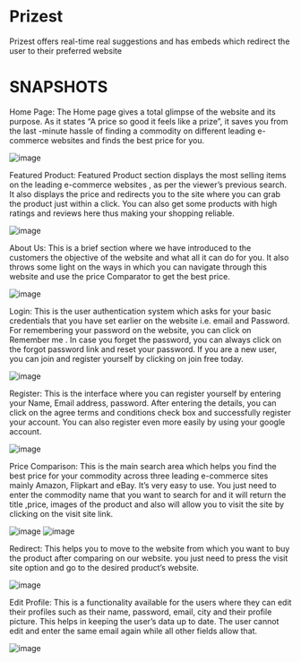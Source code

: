 # Prizest
Prizest offers real-time real suggestions and has embeds which
redirect the user to their preferred website


# SNAPSHOTS

Home Page:
The Home page gives a total glimpse of the website and its purpose. As it states “A price so good it feels like a prize”, it saves you from the last -minute hassle of finding a commodity on different leading e-commerce websites and finds the best price for you.

![image](https://user-images.githubusercontent.com/67377115/181903458-0cbbfde2-8cc1-4605-a349-edcd4ec3f17a.png)
 





Featured Product:
Featured Product section displays the most selling items on the leading e-commerce websites , as per the viewer’s previous search. It also displays the price and redirects you to the site where you can grab the product just within a click. You can also get some products with high ratings and reviews here thus making your shopping reliable.

![image](https://user-images.githubusercontent.com/67377115/181903478-26e97a80-4812-42ca-9aa3-264f398ffc64.png)




 
 
About Us:
This is a brief section where we have introduced to the customers the objective of the website and what all it can do for you. It also throws some light on the ways in which you can navigate through this website and use the price Comparator to get the best price.

![image](https://user-images.githubusercontent.com/67377115/181903507-2f099bcc-97e2-4ef1-9bdc-84a3fac0fabf.png)






Login:
This is the user authentication system which asks for your basic credentials that you have set earlier on the website i.e. email and Password. For remembering your password on the website, you can click on Remember me . In case you forget the password, you can always click on the forgot password link and reset your password. If you are a new user, you can join and register yourself by clicking on join free today.

![image](https://user-images.githubusercontent.com/67377115/181903516-c458e312-35c6-41f5-85b1-797490e7ba55.png)





 
Register:
This is the interface where you can register yourself by entering your Name, Email address, password. After entering the details, you can click on the agree terms and conditions check box and successfully register your account. You can also register even more easily by using your google account.

![image](https://user-images.githubusercontent.com/67377115/181903529-cb538bfe-42fe-459c-a327-2d8505cf62d1.png)






Price Comparison:
This is the main search area which helps you find the best price for your commodity across three leading e-commerce sites mainly Amazon, Flipkart and eBay. It’s very easy to use. You just need to enter the commodity name that you want to search for and it will return the title ,price, images of the product and also will allow you to visit the site by clicking on the visit site link.

![image](https://user-images.githubusercontent.com/67377115/181903541-f1aa8be4-64e2-4c37-9e4d-7144851b6ca4.png)
![image](https://user-images.githubusercontent.com/67377115/181903551-a1a98985-c44a-4e55-8a80-22ca681f09c0.png)






Redirect:
This helps you to move to the website from which you want to buy the product after comparing on our website. you just need to press the visit site option and go to the desired product’s website.

![image](https://user-images.githubusercontent.com/67377115/181903587-1abf2a02-787a-42d3-aa49-274a053da671.png)






Edit Profile:
This is a functionality available for the users where they can edit their profiles such as their name, password, email, city and their profile picture. This helps in keeping the user’s data up to date. The user cannot edit and enter the same email again while all other fields allow that.

![image](https://user-images.githubusercontent.com/67377115/181903607-5702ad73-ce62-4e22-9d0f-b01d2b489341.png)
